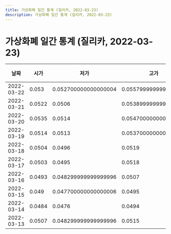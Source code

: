 ```yaml
---
title: 가상화폐 일간 통계 (질리카, 2022-03-23)
description: 가상화폐 일간 통계 (질리카, 2022-03-23)
---
```



가상화폐 일간 통계 (질리카, 2022-03-23)
===

|날짜|시가|저가|고가|종가|비고|
|--|--|--|--|--|--|
|2022-03-22|0.053|0.052700000000000004|0.055799999999999995|0.0551|    |
|2022-03-21|0.0522|0.0506|0.053899999999999997|0.053|    |
|2022-03-20|0.0535|0.0514|0.054700000000000006|0.0522|    |
|2022-03-19|0.0514|0.0513|0.053700000000000005|0.0536|    |
|2022-03-18|0.0504|0.0496|0.0519|0.0515|    |
|2022-03-17|0.0503|0.0495|0.0518|0.0504|    |
|2022-03-16|0.0493|0.048299999999999996|0.0507|0.0503|    |
|2022-03-15|0.049|0.047700000000000006|0.0495|0.0492|    |
|2022-03-14|0.0484|0.0476|0.0494|0.049100000000000005|    |
|2022-03-13|0.0507|0.048299999999999996|0.0515|0.0484|    |
